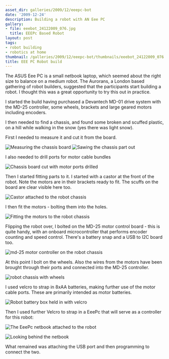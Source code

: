 ```yaml
---
asset_dir: galleries/2009/12/eeepc-bot
date: '2009-12-24'
description: Building a robot with AN Eee PC
gallery:
- file: eeebot_24122009_076.jpg
  title: EEEPc Based Robot
layout: post
tags:
- robot building
- robotics at home
thumbnail: /galleries/2009/12/eeepc-bot/thumbnails/eeebot_24122009_076.jpg
title: EEE PC Robot build
---
```

The ASUS Eee PC is a small netbook laptop, which seemed about the right size to balance on a medium robot. The Aurorans, a London based gathering of robot builders, suggested that the participants start building a robot. I thought this was a great opportunity to try this out in practice.

I started the build having purchased a Devantech MD-01 drive system with the MD-25 controller, some wheels, brackets and large geared motors including encoders.

I then needed to find a chassis, and found some broken and scuffed plastic, on a hill while walking in the snow (yes there was light snow).

First I needed to measure it and cut it from the board.

![Measuring the chassis board](/galleries/2009/12/eeepc-bot/eeebot_24122009_062.jpg)
![Sawing the chassis part out](/galleries/2009/12/eeepc-bot/eeebot_24122009_063.jpg)

I also needed to drill ports for motor cable bundles

![Chassis board cut with motor ports drilled](/galleries/2009/12/eeepc-bot/eeebot_24122009_068.jpg)

Then I started fitting parts to it. I started with a castor at the front of the robot. Note the motors are in their brackets ready to fit. The scuffs on the board are clear visible here too.

![Castor attached to the robot chassis](/galleries/2009/12/eeepc-bot/eeebot_24122009_069.jpg)

I then fit the motors - bolting them into the holes.

![Fitting the motors to the robot chassis](/galleries/2009/12/eeepc-bot/eeebot_24122009_070.jpg)

Flipping the robot over, I bolted on the MD-25 motor control board - this is quite handy, with an onboard microcontroller that performs encoder counting and speed control. There's a battery snap and a USB to I2C board too.

![md-25 motor controller on the robot chassis](/galleries/2009/12/eeepc-bot/eeebot_24122009_071.jpg)

At this point I bolt on the wheels. Also the wires from the motors have been brought through their ports and connected into the MD-25 controller.

![robot chassis with wheels](/galleries/2009/12/eeepc-bot/eeebot_24122009_073.jpg)

I used velcro to strap in 8xAA batteries, making further use of the motor cable ports. These are primarily intended as motor batteries.

![Robot battery box held in with velcro](/galleries/2009/12/eeepc-bot/eeebot_24122009_074.jpg)

Then I used further Velcro to strap in a EeePc that will serve as a controller for this robot:

![The EeePc netbook attached to the robot](/galleries/2009/12/eeepc-bot/eeebot_24122009_075.jpg)

![Looking behind the netbook](/galleries/2009/12/eeepc-bot/eeebot_24122009_076.jpg)

What remained was attaching the USB port and then programming to connect the two.
